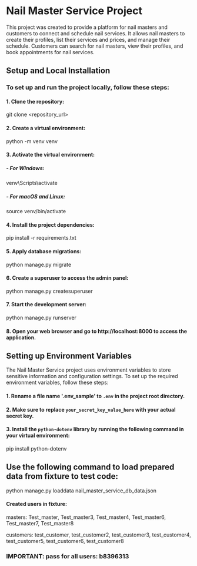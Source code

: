 # Nail Master Service Project

This project was created to provide a platform for nail masters and customers to connect and schedule nail services. It allows nail masters to create their profiles, list their services and prices, and manage their schedule. Customers can search for nail masters, view their profiles, and book appointments for nail services.

## Setup and Local Installation

### To set up and run the project locally, follow these steps:

#### 1.  Clone the repository:

git clone <repository_url>

#### 2. Create a virtual environment:

python -m venv venv

#### 3. Activate the virtual environment:
   
##### - For Windows:

venv\Scripts\activate

##### -	For macOS and Linux:

source venv/bin/activate

#### 4. Install the project dependencies:

pip install -r requirements.txt

#### 5. Apply database migrations:

python manage.py migrate

#### 6. Create a superuser to access the admin panel:

python manage.py createsuperuser

#### 7. Start the development server:

python manage.py runserver

#### 8. Open your web browser and go to http://localhost:8000 to access the application.

## Setting up Environment Variables

The Nail Master Service project uses environment variables to store sensitive information and configuration settings. To set up the required environment variables, follow these steps:

#### 1. Rename a file name '.env_sample' to `.env` in the project root directory.

#### 2. Make sure to replace `your_secret_key_value_here` with your actual secret key.

#### 3. Install the `python-dotenv` library by running the following command in your virtual environment:
pip install python-dotenv

## Use the following command to load prepared data from fixture to test code:
python manage.py loaddata nail_master_service_db_data.json

#### Created users in fixture:

masters: Test_master, Test_master3, Test_master4, Test_master6, Test_master7, Test_master8

customers: test_customer, test_customer2, test_customer3, test_customer4, test_customer5, test_customer6, test_customer8

### IMPORTANT: pass for all users: b8396313
